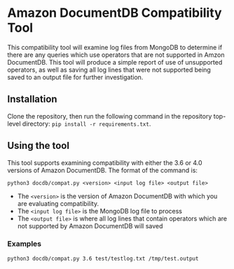 # Amazon DocumentDB Compatibility Tool
This compatibility tool will examine log files from MongoDB
to determine if there are any queries which use operators that
are not supported in Amzon DocumentDB. This tool will produce a
simple report of use of unsupported operators, as well as saving
all log lines that were not supported being saved to an output
file for further investigation.

## Installation
Clone the repository, then run the following command in the repository
top-level directory: `pip install -r requirements.txt`.

## Using the tool
This tool supports examining compatibility with either the 3.6
or 4.0 versions of Amazon DocumentDB. The format of the command is:

```
python3 docdb/compat.py <version> <input log file> <output file>
```

* The `<version>` is the version of Amazon DocumentDB with which you
are evaluating compatibility.
* The `<input log file>` is the MongoDB log file to process
* The `<output file>` is where all log lines that contain operators
which are not supported by Amazon DocumentDB will saved

### Examples
```
python3 docdb/compat.py 3.6 test/testlog.txt /tmp/test.output
```
